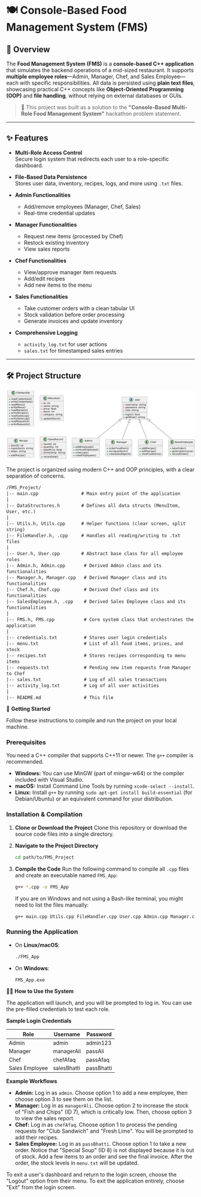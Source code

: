 # 🍽️ Console-Based Food Management System (FMS)

## 📖 Overview

The **Food Management System (FMS)** is a **console-based C++ application** that simulates the backend operations of a mid-sized restaurant. It supports **multiple employee roles**—Admin, Manager, Chef, and Sales Employee—each with specific responsibilities. All data is persisted using **plain text files**, showcasing practical C++ concepts like **Object-Oriented Programming (OOP)** and **file handling**, without relying on external databases or GUIs.

> 🎯 This project was built as a solution to the **"Console-Based Multi-Role Food Management System"** hackathon problem statement.

---

## ✨ Features

- **Multi-Role Access Control**  
  Secure login system that redirects each user to a role-specific dashboard.

- **File-Based Data Persistence**  
  Stores user data, inventory, recipes, logs, and more using `.txt` files.

- **Admin Functionalities**  
  - Add/remove employees (Manager, Chef, Sales)
  - Real-time credential updates

- **Manager Functionalities**  
  - Request new items (processed by Chef)
  - Restock existing inventory
  - View sales reports

- **Chef Functionalities**  
  - View/approve manager item requests
  - Add/edit recipes
  - Add new items to the menu

- **Sales Functionalities**  
  - Take customer orders with a clean tabular UI
  - Stock validation before order processing
  - Generate invoices and update inventory

- **Comprehensive Logging**  
  - `activity_log.txt` for user actions  
  - `sales.txt` for timestamped sales entries

---

## 🛠️ Project Structure

![UML](UML.jpeg)

The project is organized using modern C++ and OOP principles, with a clear separation of concerns.

```
/FMS_Project/
|-- main.cpp                # Main entry point of the application
|
|-- DataStructures.h        # Defines all data structs (MenuItem, User, etc.)
|
|-- Utils.h, Utils.cpp      # Helper functions (clear screen, split string)
|-- FileHandler.h, .cpp     # Handles all reading/writing to .txt files
|
|-- User.h, User.cpp        # Abstract base class for all employee roles
|-- Admin.h, Admin.cpp       # Derived Admin class and its functionalities
|-- Manager.h, Manager.cpp   # Derived Manager class and its functionalities
|-- Chef.h, Chef.cpp         # Derived Chef class and its functionalities
|-- SalesEmployee.h, .cpp    # Derived Sales Employee class and its functionalities
|
|-- FMS.h, FMS.cpp           # Core system class that orchestrates the application
|
|-- credentials.txt          # Stores user login credentials
|-- menu.txt                 # List of all food items, prices, and stock
|-- recipes.txt              # Stores recipes corresponding to menu items
|-- requests.txt             # Pending new item requests from Manager to Chef
|-- sales.txt                # Log of all sales transactions
|-- activity_log.txt         # Log of all user activities
|
|-- README.md                # This file
```

🚀 **Getting Started**

Follow these instructions to compile and run the project on your local machine.

### Prerequisites

You need a C++ compiler that supports C++11 or newer. The `g++` compiler is recommended.

* **Windows:** You can use MinGW (part of mingw-w64) or the compiler included with Visual Studio.
* **macOS:** Install Command Line Tools by running `xcode-select --install`.
* **Linux:** Install `g++` by running `sudo apt-get install build-essential` (for Debian/Ubuntu) or an equivalent command for your distribution.

### Installation & Compilation

1. **Clone or Download the Project**
   Clone this repository or download the source code files into a single directory.
2. **Navigate to the Project Directory**

   ```bash
   cd path/to/FMS_Project
   ```
3. **Compile the Code**
   Run the following command to compile all `.cpp` files and create an executable named `FMS_App`:

   ```bash
   g++ *.cpp -o FMS_App
   ```

   If you are on Windows and not using a Bash-like terminal, you might need to list the files manually:

   ```cmd
   g++ main.cpp Utils.cpp FileHandler.cpp User.cpp Admin.cpp Manager.cpp Chef.cpp SalesEmployee.cpp FMS.cpp -o FMS_App.exe
   ```

### Running the Application

* On **Linux/macOS**:

  ```bash
  ./FMS_App
  ```
* On **Windows**:

  ```cmd
  FMS_App.exe
  ```

🧑‍🍳 **How to Use the System**

The application will launch, and you will be prompted to log in. You can use the pre-filled credentials to test each role.

**Sample Login Credentials**

| Role           | Username   | Password  |
| -------------- | ---------- | --------- |
| Admin          | admin      | admin123  |
| Manager        | managerAli | passAli   |
| Chef           | chefAfaq   | passAfaq  |
| Sales Employee | salesBhatti| passBhatti|

**Example Workflows**

* **Admin:** Log in as `admin`. Choose option 1 to add a new employee, then choose option 3 to see them on the list.
* **Manager:** Log in as `managerAli`. Choose option 2 to increase the stock of "Fish and Chips" (ID 7), which is critically low. Then, choose option 3 to view the sales report.
* **Chef:** Log in as `chefAfaq`. Choose option 1 to process the pending requests for "Club Sandwich" and "Fresh Lime". You will be prompted to add their recipes.
* **Sales Employee:** Log in as `passBhatti`. Choose option 1 to take a new order. Notice that "Special Soup" (ID 8) is not displayed because it is out of stock. Add a few items to an order and see the final invoice. After the order, the stock levels in `menu.txt` will be updated.

To exit a user's dashboard and return to the login screen, choose the "Logout" option from their menu. To exit the application entirely, choose "Exit" from the login screen.
